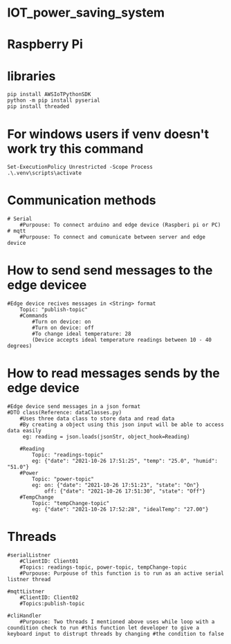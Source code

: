 # IOT_power_saving_system

# Raspberry Pi

# libraries 
    pip install AWSIoTPythonSDK
    python -m pip install pyserial
    pip install threaded

# For windows users if venv doesn't work try this command
    Set-ExecutionPolicy Unrestricted -Scope Process
    .\.venv\scripts\activate

# Communication methods
    # Serial
        #Purpouse: To connect arduino and edge device (Raspberi pi or PC)
    # mqtt
        #Purpouse: To connect and comunicate between server and edge device

# How to send send messages to the edge devicee
    #Edge device recives messages in <String> format
        Topic: "publish-topic"
        #Commands
            #Turn on device: on
            #Turn on device: off
            #To change ideal temperature: 28
            (Device accepts ideal temperature readings between 10 - 40 degrees)

# How to read messages sends by the edge device
    #Edge device send messages in a json format
    #DTO class(Reference: dataClasses.py)
        #Uses three data class to store data and read data
        #By creating a object using this json input will be able to access data easily
         eg: reading = json.loads(jsonStr, object_hook=Reading)

        #Reading
            Topic: "readings-topic"
            eg: {"date": "2021-10-26 17:51:25", "temp": "25.0", "humid": "51.0"}
        #Power
            Topic: "power-topic"
            eg: on: {"date": "2021-10-26 17:51:23", "state": "On"}
                off: {"date": "2021-10-26 17:51:30", "state": "Off"}
        #TempChange
            Topic: "tempChange-topic"
            eg: {"date": "2021-10-26 17:52:28", "idealTemp": "27.00"}


# Threads
    #serialListner
        #ClientID: Client01
        #Topics: readings-topic, power-topic, tempChange-topic
        #Purpouse: Purpouse of this function is to run as an active serial listner thread

    #mqttListner
        #ClientID: Client02
        #Topics:publish-topic

    #cliHandler
        #Purpouse: Two threads I mentioned above uses while loop with a coundition check to run #this function let developer to give a keyboard input to distrupt threads by changing #the condition to false